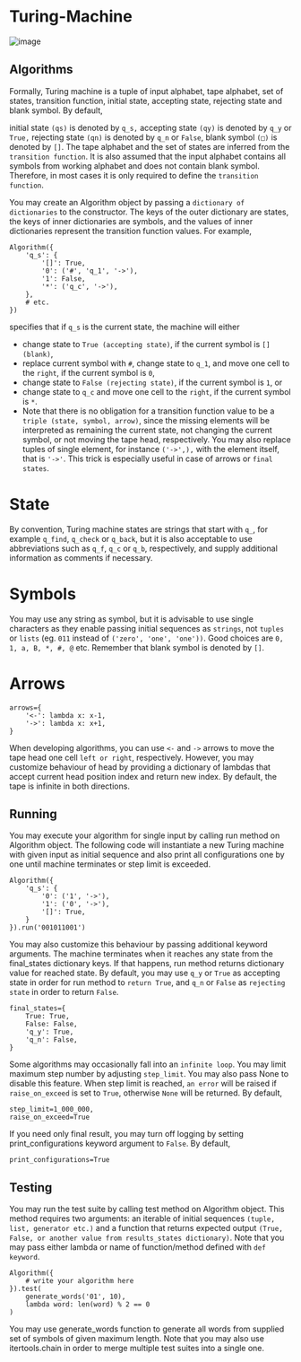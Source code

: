 # Turing-Machine

![image](https://user-images.githubusercontent.com/65861136/115758495-dc8c9a00-a3a7-11eb-8ae6-ade285b02897.png)

## Algorithms
Formally, Turing machine is a tuple of input alphabet, tape alphabet, set of states, transition function, initial state, accepting state, rejecting state and blank symbol. By default,

initial state `(qs)` is denoted by `q_s,`
accepting state `(qy)` is denoted by `q_y` or `True,`
rejecting state `(qn)` is denoted by `q_n` or `False`,
blank symbol `(□)` is denoted by `[]`.
The tape alphabet and the set of states are inferred from the `transition function`. It is also assumed that the input alphabet contains all symbols from working alphabet and does not contain blank symbol. Therefore, in most cases it is only required to define the `transition function`.

You may create an Algorithm object by passing a `dictionary of dictionaries` to the constructor. The keys of the outer dictionary are states, the keys of inner dictionaries are symbols, and the values of inner dictionaries represent the transition function values. For example,

```
Algorithm({
    'q_s': {
        '[]': True,
        '0': ('#', 'q_1', '->'),
        '1': False,
        '*': ('q_c', '->'),
    },
    # etc.
})
```
specifies that if `q_s` is the current state, the machine will either

- change state to `True (accepting state)`, if the current symbol is `[] (blank)`,
- replace current symbol with `#`, change state to `q_1`, and move one cell to the `right`, if the current symbol is `0`,
- change state to `False (rejecting state)`, if the current symbol is `1`, or
- change state to `q_c` and move one cell to the `right`, if the current symbol is `*`.
- Note that there is no obligation for a transition function value to be a `triple (state, symbol, arrow)`, since the missing elements will be interpreted as remaining the current state, not changing the current symbol, or not moving the tape head, respectively. You may also replace tuples of single element, for instance `('->',),` with the element itself, that is `'->'`. This trick is especially useful in case of arrows or `final states`.

# State
By convention, Turing machine states are strings that start with `q_`, for example `q_find`, `q_check` or `q_back`, but it is also acceptable to use abbreviations such as `q_f`, `q_c` or `q_b`, respectively, and supply additional information as comments if necessary.

# Symbols

You may use any string as symbol, but it is advisable to use single characters as they enable passing initial sequences as `strings`, not `tuples` or `lists` (eg. `011` instead of `('zero', 'one', 'one'))`. Good choices are `0, 1, a, B, *, #, @` etc. Remember that blank symbol is denoted by `[]`.

# Arrows
```
arrows={
    '<-': lambda x: x-1,
    '->': lambda x: x+1,
}
```
When developing algorithms, you can use `<-` and `->` arrows to move the tape head one cell `left or right`, respectively. However, you may customize behaviour of head by providing a dictionary of lambdas that accept current head position index and return new index. By default, the tape is infinite in both directions.

## Running
You may execute your algorithm for single input by calling run method on Algorithm object. The following code will instantiate a new Turing machine with given input as initial sequence and also print all configurations one by one until machine terminates or step limit is exceeded.
```
Algorithm({
    'q_s': {
        '0': ('1', '->'),
        '1': ('0', '->'),
        '[]': True,
    }
}).run('001011001')
```
You may also customize this behaviour by passing additional keyword arguments. The machine terminates when it reaches any state from the final_states dictionary keys. If that happens, run method returns dictionary value for reached state. By default, you may use `q_y` or `True` as accepting state in order for run method to `return True`, and `q_n` or `False` as `rejecting state` in order to return `False`.

```
final_states={
    True: True,
    False: False,
    'q_y': True,
    'q_n': False,
}
```

Some algorithms may occasionally fall into an `infinite loop`. You may limit maximum step number by adjusting `step_limit`. You may also pass None to disable this feature. When step limit is reached, `an error` will be raised if `raise_on_exceed` is set to `True`, otherwise `None` will be returned. By default,

```
step_limit=1_000_000,
raise_on_exceed=True
```

If you need only final result, you may turn off logging by setting print_configurations keyword argument to `False`. By default,

```
print_configurations=True
```
## Testing
You may run the test suite by calling test method on Algorithm object. This method requires two arguments: an iterable of initial sequences `(tuple, list, generator etc.)` and a function that returns expected output `(True, False, or another value from results_states dictionary)`. Note that you may pass either lambda or name of function/method defined with `def keyword`.

```
Algorithm({
    # write your algorithm here
}).test(
    generate_words('01', 10),
    lambda word: len(word) % 2 == 0
)
```

You may use generate_words function to generate all words from supplied set of symbols of given maximum length. Note that you may also use itertools.chain in order to merge multiple test suites into a single one.
